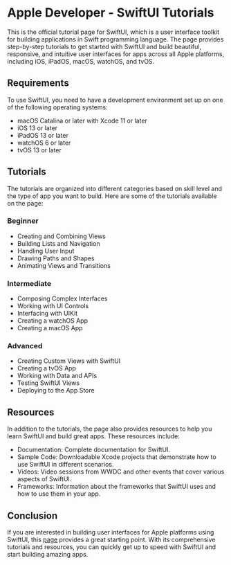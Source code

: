 # Apple Developer - SwiftUI Tutorials

This is the official tutorial page for SwiftUI, which is a user interface toolkit for building applications in Swift programming language. The page provides step-by-step tutorials to get started with SwiftUI and build beautiful, responsive, and intuitive user interfaces for apps across all Apple platforms, including iOS, iPadOS, macOS, watchOS, and tvOS.

## Requirements

To use SwiftUI, you need to have a development environment set up on one of the following operating systems:

- macOS Catalina or later with Xcode 11 or later
- iOS 13 or later
- iPadOS 13 or later
- watchOS 6 or later
- tvOS 13 or later

## Tutorials

The tutorials are organized into different categories based on skill level and the type of app you want to build. Here are some of the tutorials available on the page:

### Beginner

- Creating and Combining Views
- Building Lists and Navigation
- Handling User Input
- Drawing Paths and Shapes
- Animating Views and Transitions

### Intermediate

- Composing Complex Interfaces
- Working with UI Controls
- Interfacing with UIKit
- Creating a watchOS App
- Creating a macOS App

### Advanced

- Creating Custom Views with SwiftUI
- Creating a tvOS App
- Working with Data and APIs
- Testing SwiftUI Views
- Deploying to the App Store

## Resources

In addition to the tutorials, the page also provides resources to help you learn SwiftUI and build great apps. These resources include:

- Documentation: Complete documentation for SwiftUI.
- Sample Code: Downloadable Xcode projects that demonstrate how to use SwiftUI in different scenarios.
- Videos: Video sessions from WWDC and other events that cover various aspects of SwiftUI.
- Frameworks: Information about the frameworks that SwiftUI uses and how to use them in your app.

## Conclusion

If you are interested in building user interfaces for Apple platforms using SwiftUI, this [page](https://developer.apple.com/tutorials/swiftui) provides a great starting point. With its comprehensive tutorials and resources, you can quickly get up to speed with SwiftUI and start building amazing apps.
